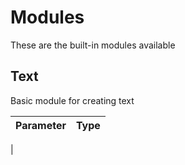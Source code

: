 # Modules

These are the built-in modules available

## Text

Basic module for creating text

| Parameter | Type |
|-----------|------|
| 